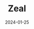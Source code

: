 ---  
layout: startup_page  
title: "Zeal"  
id: "getzeal.io"  
permalink: "/zealgetzeal.io01252024/"  
website: "https://www.getzeal.io/"  
funding_round: "Seed"  
funding_amount: "$4M"  
investors: "Raed Ventures, Cur8 Capital"  
about: "Zeal is an Egyptian fintech company offering payment solutions and customer loyalty programs to retailers and offline businesses. Its SmartPOS Plugin technology enhances in-store customer engagement and brand loyalty by enabling credit card machines to identify, segment, and retarget customers. Zeal aims to revolutionize retail customer engagement using AI on a global scale."  
markets: "Fintech, Mobile App, Loyalty Program, Payment, Data & Analytics, POS, Retail"  
hq: "London, England, United Kingdom"  
founded_year: "2019"  
linkedin: "https://www.linkedin.com/company/zealapps"  
twitter: "https://twitter.com/Zealapi"  
instagram: ""  
facebook: ""  
crunchbase: "https://www.crunchbase.com/organization/get-zeal?utm_source=linkedin&utm_medium=referral&utm_campaign=linkedin_companies&utm_content=profile_cta_anon&trk=funding_crunchbase"  
pitchbook: "https://pitchbook.com/profiles/company/279628-66"  

date_display: "25-Jan-2024"  
date: "2024-01-25"

# SEO Optimization  
meta_title: "Zeal - Seed Funding ($4M)"  
meta_description: "Zeal, Zeal is an Egyptian fintech company offering payment solutions and customer loyalty programs to retailers and offline businesses. Its SmartPOS Plugin ..."  
meta_keywords: "Zeal, Fintech, Mobile App, Loyalty Program, Payment, Data & Analytics, POS, Retail, Seed funding"  
canonical_url: "https://startup.projectstartups.com/zealgetzeal.io01252024/"  
---